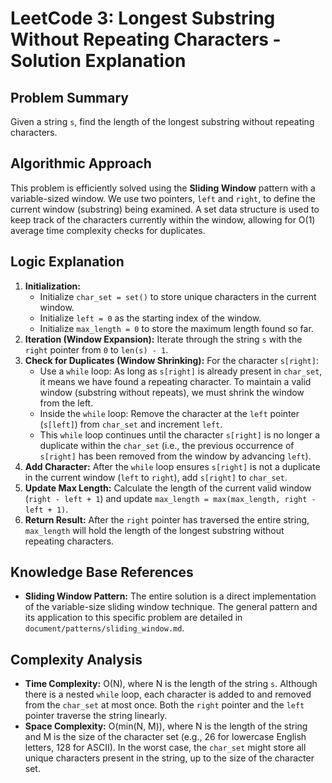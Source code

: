 # LeetCode 3: Longest Substring Without Repeating Characters - Solution Explanation

## Problem Summary

Given a string `s`, find the length of the longest substring without repeating characters.

## Algorithmic Approach

This problem is efficiently solved using the **Sliding Window** pattern with a variable-sized window. We use two pointers, `left` and `right`, to define the current window (substring) being examined. A set data structure is used to keep track of the characters currently within the window, allowing for O(1) average time complexity checks for duplicates.

## Logic Explanation

1.  **Initialization:**
    *   Initialize `char_set = set()` to store unique characters in the current window.
    *   Initialize `left = 0` as the starting index of the window.
    *   Initialize `max_length = 0` to store the maximum length found so far.
2.  **Iteration (Window Expansion):** Iterate through the string `s` with the `right` pointer from `0` to `len(s) - 1`.
3.  **Check for Duplicates (Window Shrinking):** For the character `s[right]`:
    *   Use a `while` loop: As long as `s[right]` is already present in `char_set`, it means we have found a repeating character. To maintain a valid window (substring without repeats), we must shrink the window from the left.
    *   Inside the `while` loop: Remove the character at the `left` pointer (`s[left]`) from `char_set` and increment `left`.
    *   This `while` loop continues until the character `s[right]` is no longer a duplicate within the `char_set` (i.e., the previous occurrence of `s[right]` has been removed from the window by advancing `left`).
4.  **Add Character:** After the `while` loop ensures `s[right]` is not a duplicate in the current window (`left` to `right`), add `s[right]` to `char_set`.
5.  **Update Max Length:** Calculate the length of the current valid window (`right - left + 1`) and update `max_length = max(max_length, right - left + 1)`.
6.  **Return Result:** After the `right` pointer has traversed the entire string, `max_length` will hold the length of the longest substring without repeating characters.

## Knowledge Base References

*   **Sliding Window Pattern:** The entire solution is a direct implementation of the variable-size sliding window technique. The general pattern and its application to this specific problem are detailed in `document/patterns/sliding_window.md`.

## Complexity Analysis

*   **Time Complexity:** O(N), where N is the length of the string `s`. Although there is a nested `while` loop, each character is added to and removed from the `char_set` at most once. Both the `right` pointer and the `left` pointer traverse the string linearly.
*   **Space Complexity:** O(min(N, M)), where N is the length of the string and M is the size of the character set (e.g., 26 for lowercase English letters, 128 for ASCII). In the worst case, the `char_set` might store all unique characters present in the string, up to the size of the character set. 